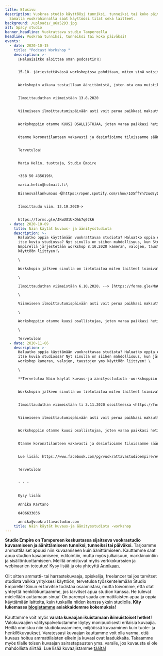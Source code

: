 ```yaml
---
title: Etusivu
description: Vuokraa studio käyttöösi tunniksi, tunneiksi tai koko päiväksi!
  Samalla vuokrahinnalla saat käyttöösi tilat sekä laitteet.
background: /uploads/_u6a5293.jpg
alt: Spacy studio
banner_headline: Vuokrattava studio Tampereella
headline: Vuokraa tunniksi, tunneiksi tai koko päiväksi!
events:
  - date: 2020-10-15
    title: "Podcast Workshop "
    description: >-
      🎤Haluaisitko aloittaa oman podcastin?🎤


      15.10. järjestettävässä workshopissa pohditaan, miten sinä voisit aloittaa podcastin, missä sitä voi julkaista, kuka on podcastisi kohderyhmä ja miten podcasteja markkinoidaan sekä tuotteistetaan.


      Workshopin aikana testaillaan äänittämistä, joten ota oma muistikortti (SD-kortti, Class 10) jos haluat tallentaa äänitetyn testijakson.


      Ilmoittauduthan viimeistään 13.8.2020


      Viimeiseen ilmoittautumispäivään asti voit perua paikkasi maksutta, muussa tapauksessa perimme puolet osallistumismaksusta. Sairastumistapauksissa emme peri maksua, vaikka peruutus tapahtuisi vielä samana päivänä. Vallitsevan tilanteen vuoksi parempi, ettet tule workshopiin ja tiloihimme sairaana.


      Workshoppiin otamme KUUSI OSALLISTUJAA, joten varaa paikkasi heti!


      Otamme koronatilanteen vakavasti ja desinfioimme tiloissamme säännöllisesti. Pidämme hygienistamme huolta ja tiloissa on mahdollista pestä kädet.


      Tervetuloa!


      Maria Helin, tuottaja, Studio Empire


      +358 50 4350196\

      maria.helin@hotmail.fi\

      Bisnesvallankumous 🎧https://open.spotify.com/show/1QGffYh7zuo8yI4lOBevAD?si=SjgMTCvaR0G37SZNQk5bHQ


      Ilmoittaudu viim. 13.10.2020->


      https://forms.gle/JKwUU1UkQhb7q62k6
  - date: 2020-10-09
    title: Näin käytät kuvaus- ja äänitysstudiota
    description: >-
      Haluatko oppia käyttämään vuokrattavaa studiota? Haluatko oppia ottamaan
      itse kuvia studiossa? Nyt sinulla on siihen mahdollisuus, kun Studio
      Empirellä järjestetään workshop 8.10.2020 kameran, valojen, taustojen yms
      käyttöön liittyen!\

      \

      Workshopin jälkeen sinulla on tietotaitoa miten laitteet toimivat ja saat vinkkejä erilaisten kuvauksien ja äänitysten toteuttamiseksi. Toteutamme workshopin pienessä ryhmässä, joten pääset myös itse testailemaan laitteita.\

      \

      Ilmoittauduthan viimeistään 6.10.2020. --> [https://forms.gle/MaGNk1EdmZbUCeNC7](https://forms.gle/MaGNk1EdmZbUCeNC7?fbclid=IwAR233ZYNr2g70Qo2WGMNGwyUDjJ-v17u2gnr5BCi3JX_GDFEvlXl3p_K3Pk)\

      \

      Viimeiseen ilmoittautumispäivään asti voit perua paikkasi maksutta, muussa tapauksessa perimme puolet osallistumismaksusta. Sairastumistapauksissa emme peri maksua, vaikka peruutus tapahtuisi vielä samana päivänä. Vallitsevan tilanteen vuoksi parempi, ettet tule workshopiin ja tiloihimme sairaana. Otamme koronatilanteen vakavasti ja desinfioimme tiloissamme säännöllisesti. Pidämme hygienistamme huolta ja tiloissa on mahdollista pestä kädet.\

      \

      Workshoppiin otamme kuusi osallistujaa, joten varaa paikkasi heti.\

      \

      Tervetuloa!
  - date: 2020-11-06
    description: >-
      Haluatko oppia käyttämään vuokrattavaa studiota? Haluatko oppia ottamaan
      itse kuvia studiossa? Nyt sinulla on siihen mahdollisuus, kun järjestämme
      workshop kameran, valojen, taustojen yms käyttöön liittyen! \

      \

      **Tervetuloa Näin käytät kuvaus-ja äänitysstudiota -workshoppiin 5.11.2020 klo 17:30 alkaen**


      Workshopin jälkeen sinulla on tietotaitoa miten laitteet toimivat ja saat vinkkejä erilaisten kuvauksien ja äänitysten toteuttamiseksi. Toteutamme workshopin pienessä ryhmässä, joten pääset myös itse testailemaan laitteita. 


      Ilmoittauduthan viimeistään ti 3.11.2020 osoitteessa <https://forms.gle/aVXdjzyKvaYShUwHA>\


      Viimeiseen ilmoittautumispäivään asti voit perua paikkasi maksutta, muussa tapauksessa perimme puolet osallistumismaksusta. Sairastumistapauksissa emme peri maksua, vaikka peruutus tapahtuisi vielä samana päivänä. Vallitsevan tilanteen vuoksi parempi, ettet tule workshopiin ja tiloihimme sairaana. 


      Workshoppiin otamme kuusi osallistujaa, joten varaa paikkasi heti!


      Otamme koronatilanteen vakavasti ja desinfioimme tiloissamme säännöllisesti. Pidämme hygienistamme huolta ja tiloissa on mahdollista pestä kädet. 


      Lue lisää: https://www.facebook.com/pg/vuokrattavastudioempire/events/


      Tervetuloa!


      - - -


      Kysy lisää: 

      Annika Kartano

      0406633036

      annika@vuokrattavastudio.com
    title: Näin käytät kuvaus-ja äänitysstudiota -workshop
---
```

**Studio Empire on Tampereen keskustassa sijaitseva vuokrastudio kuvaamiseen ja äänittämiseen tunniksi, tunneiksi tai päiväksi.** Tarjoamme ammattilaiset apuusi niin kuvaamiseen kuin äänittämiseen. Kauttamme saat apua studion kasaamiseen, editointiin, mutta myös julkaisuun, markkinointiin ja sisällöntuottamiseen. Meiltä onnistuvat myös verkkokurssien ja webinaarien toteutus! Kysy lisää ja ota yhteyttä [Annikaan.](https://vuokrattavastudio.com/yhteystiedot/)\
\
Olit sitten ammatti- tai harrastekuvaaja, opiskelija, freelancer tai jos tarvitset studiota vaikka yrityksesi käyttöön, tervetuloa työskentelemään Studio Empirelle! Sinun ei tarvitse todistaa osaamistasi, mutta toivomme, että otat yhteyttä henkilökuntaamme, jos tarvitset apua studion kanssa. He tulevat mielellään auttamaan sinua! On parempi saada ammattilaisten apua ja oppia käyttämään laitteita, kuin tuskailla niiden kanssa yksin studiolla. **Käy lukemassa [blogistamme](https://vuokrattavastudio.com/blogi/) asiakkaidemme kokemuksia!**\
\
Kauttamme voit myös **varata kuvaajan ikuistamaan ikimuistoiset hetket!** Valokuvaajien välityspalvelustamme löytyy monipuolisesti erilaisia kuvaajia. Heiltä onnistuu niin studiokuvaaminen, miljöössä kuvaaminen kuin tuote- ja henkilökuvaukset. Varatessasi kuvaajan kauttamme voit olla varma, että kuvaus hoituu ammattilaisten elkein ja kuvasi ovat laadukkaita. Takaamme myös tilalle toisen kuvaajan sairastapausten yms. varalle, jos kuvausta ei ole mahdollista siirtää. Lue lisää kuvaajistamme [täältä!](https://vuokrattavastudio.com/palvelut/kuvaajien-valityspalvelu/)